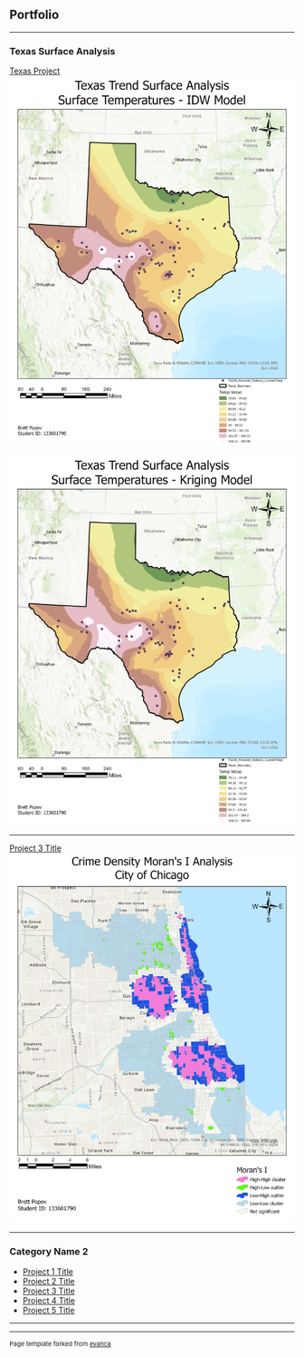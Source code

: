 ## Portfolio

---

### Texas Surface Analysis

[Texas Project](/pdf/BPopov_Lab6.pdf)
<img src="images/IDW.jpg?raw=true"/>

<img src="images/Kriging.jpg?raw=true"/>

---
[Project 3 Title](http://example.com/)
<img src="images/Morans I-Map.jpg?raw=true"/>

---

### Category Name 2

- [Project 1 Title](http://example.com/)
- [Project 2 Title](http://example.com/)
- [Project 3 Title](http://example.com/)
- [Project 4 Title](http://example.com/)
- [Project 5 Title](http://example.com/)

---




---
<p style="font-size:11px">Page template forked from <a href="https://github.com/evanca/quick-portfolio">evanca</a></p>
<!-- Remove above link if you don't want to attibute -->

